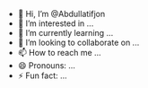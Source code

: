 - 👋 Hi, I’m @Abdullatifjon
- 👀 I’m interested in ...
- 🌱 I’m currently learning ...
- 💞️ I’m looking to collaborate on ...
- 📫 How to reach me ...
- 😄 Pronouns: ...
- ⚡ Fun fact: ...

<!---
Abdullatifjon/Abdullatifjon is a ✨ special ✨ repository because its `README.md` (this file) appears on your GitHub profile.
You can click the Preview link to take a look at your changes.
--->
